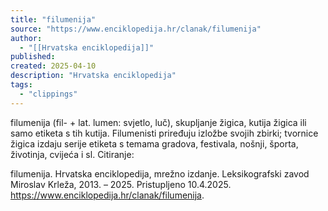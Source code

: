 ```yaml
---
title: "filumenija"
source: "https://www.enciklopedija.hr/clanak/filumenija"
author:
  - "[[Hrvatska enciklopedija]]"
published:
created: 2025-04-10
description: "Hrvatska enciklopedija"
tags:
  - "clippings"
---
```

filumenija (fil- + lat. lumen: svjetlo, luč), skupljanje žigica, kutija žigica ili samo etiketa s tih kutija. Filumenisti priređuju izložbe svojih zbirki; tvornice žigica izdaju serije etiketa s temama gradova, festivala, nošnji, športa, životinja, cvijeća i sl.
Citiranje:

filumenija. Hrvatska enciklopedija, mrežno izdanje. Leksikografski zavod Miroslav Krleža, 2013. – 2025. Pristupljeno 10.4.2025. <https://www.enciklopedija.hr/clanak/filumenija>.
